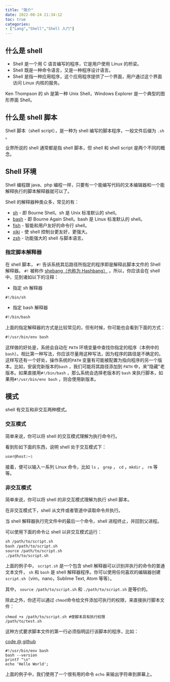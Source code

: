 ```yaml
---
title: "简介"
date: 2022-08-24 21:34:12
toc: true
categories:
- ["Lang","Shell","Shell 入门"]
---
```


## 什么是 shell

- Shell 是一个用 C 语言编写的程序，它是用户使用 Linux 的桥梁。
- Shell 既是一种命令语言，又是一种程序设计语言。
- Shell 是指一种应用程序，这个应用程序提供了一个界面，用户通过这个界面访问 Linux 内核的服务。

Ken Thompson 的 sh 是第一种 Unix Shell，Windows Explorer 是一个典型的图形界面 Shell。




## 什么是 shell 脚本
Shell 脚本（shell script），是一种为 shell 编写的脚本程序，一般文件后缀为 `.sh` 。

业界所说的 shell 通常都是指 shell 脚本，但 shell 和 shell script 是两个不同的概念。

## Shell 环境
Shell 编程跟 java、php 编程一样，只要有一个能编写代码的文本编辑器和一个能解释执行的脚本解释器就可以了。

Shell 的解释器种类众多，常见的有：

- [sh](https://www.gnu.org/software/bash/) - 即 Bourne Shell。sh 是 Unix 标准默认的 shell。
- [bash](https://www.gnu.org/software/bash/) - 即 Bourne Again Shell。bash 是 Linux 标准默认的 shell。
- [fish](https://fishshell.com/) - 智能和用户友好的命令行 shell。
- [xiki](http://xiki.org/) - 使 shell 控制台更友好，更强大。
- [zsh](http://www.zsh.org/) - 功能强大的 shell 与脚本语言。

### 指定脚本解释器
在 shell 脚本， `#!` 告诉系统其后路径所指定的程序即是解释此脚本文件的  Shell 解释器。 `#!` 被称作 [shebang（也称为 Hashbang）](https://zh.wikipedia.org/wiki/Shebang) 。所以，你应该会在 shell 中，见到诸如以下的注释：

- 指定 sh 解释器
```shell
#!/bin/sh
```

- 指定 bash 解释器
```latex
#!/bin/bash
```
上面的指定解释器的方式是比较常见的，但有时候，你可能也会看到下面的方式：
```latex
#!/usr/bin/env bash
```
这样做的好处是，系统会自动在 `PATH` 环境变量中查找你指定的程序（本例中的 `bash`）。相比第一种写法，你应该尽量用这种写法，因为程序的路径是不确定的。这样写还有一个好处，操作系统的`PATH` 变量有可能被配置为指向程序的另一个版本。比如，安装完新版本的`bash` ，我们可能将其路径添加到 `PATH` 中，来"隐藏"老版本。如果直接用`#!/bin/bash` ，那么系统会选择老版本的 `bash` 来执行脚本，如果用`#!/usr/bin/env bash` ，则会使用新版本。

## 模式
shell 有交互和非交互两种模式。

### 交互模式
简单来说，你可以将 shell 的交互模式理解为执行命令行。

看到形如下面的东西，说明 shell 处于交互模式下：
```latex
user@host:~$
```
接着，便可以输入一系列 Linux 命令，比如 `ls` ， `grep` ， `cd` ，`mkdir` ， `rm` 等等。

### 非交互模式

简单来说，你可以将 shell 的非交互模式理解为执行 shell 脚本。

在非交互模式下，shell 从文件或者管道中读取命令并执行。

当 shell 解释器执行完文件中的最后一个命令，shell 进程终止，并回到父进程。

可以使用下面的命令让 shell 以非交互模式运行：
```latex
sh /path/to/script.sh
bash /path/to/script.sh
source /path/to/script.sh
./path/to/script.sh
```

上面的例子中， `script.sh` 是一个包含 shell 解释器可以识别并执行的命令的普通文本文件， `sh` 和 `bash` 是 shell 解释器程序。你可以使用任何喜欢的编辑器创建 `script.sh`（vim，nano，Sublime Text, Atom 等等）。

其中， `source /path/to/script.sh` 和 `./path/to/script.sh` 是等价的。

除此之外，你还可以通过 `chmod`命令给文件添加可执行的权限，来直接执行脚本文件：
```shell
chmod +x /path/to/script.sh #使脚本具有执行权限
/path/to/test.sh
```
这种方式要求脚本文件的第一行必须指明运行该脚本的程序，比如：

[code @ github](https://github.com/imvkmark/shell-get-started/blob/5c513c88f36bf6b9c474e12333d0d6776fa93b70/1_intro/hello-world.sh)
```shell
#!/usr/bin/env bash
bash --version
printf "\n"
echo 'Hello World';
```
上面的例子中，我们使用了一个很有用的命令 `echo` 来输出字符串到屏幕上。

